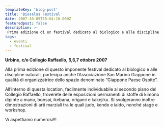 ```yaml
---
templateKey: 'blog-post'
title: 'Biosalus Festival'
date: 2007-10-05T15:04:10.000Z
featuredpost: false
description: >-
 Prima edizione di un festival dedicato al biologico e alle discipline naturali
tags:
  - eventi
  - festival
---
```


**Urbino, c/o Collegio Raffaello, 5,6,7 ottobre 2007**

Alla prima edizione di questo imponente festival dedicato al biologico e alle discipline naturali, partecipa anche l’Associazione San Marino Giappone in qualità di organizzatrice dello spazio denominato “Giappone Paese Ospite”.

All’interno di questa location, facilmente individuabile al secondo piano del Collegio Raffaello, troverete delle esposizioni permanenti di stoffe di kimono dipinte a mano, bonsai, ikebana, origami e kakejiku. Si svolgeranno inoltre dimostrazioni di arti marziali tra le quali judo, kendo e iaido, nonché stage e workshop.

Vi aspettiamo numerosi!!!